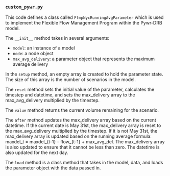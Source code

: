 ### `custom_pywr.py`

This code defines a class called `FfmpNycRunningAvgParameter` which is used to implement the Flexible Flow Management Program within the Pywr-DRB model.

The `__init__` method takes in several arguments:

-   `model`: an instance of a model
-   `node`: a node object
-   `max_avg_delivery`: a parameter object that represents the maximum average delivery

In the `setup` method, an empty array is created to hold the parameter state. The size of this array is the number of scenarios in the model.

The `reset` method sets the initial value of the parameter, calculates the timestep and datetime, and sets the max_delivery array to the max_avg_delivery multiplied by the timestep.

The `value` method returns the current volume remaining for the scenario.

The `after` method updates the max_delivery array based on the current datetime. If the current date is May 31st, the max_delivery array is reset to the max_avg_delivery multiplied by the timestep. If it is not May 31st, the max_delivery array is updated based on the running average formula: maxdel_t = maxdel_{t-1} - flow_{t-1} + max_avg_del. The max_delivery array is also updated to ensure that it cannot be less than zero. The datetime is also updated for the next day.

The `load` method is a class method that takes in the model, data, and loads the parameter object with the data passed in.

